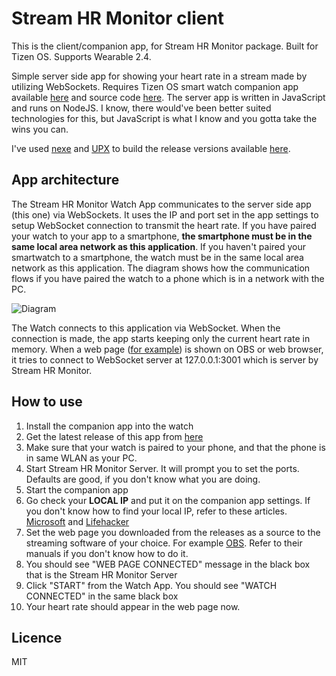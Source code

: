# Stream HR Monitor client

This is the client/companion app, for Stream HR Monitor package. Built for Tizen OS. Supports Wearable 2.4.

Simple server side app for showing your heart rate in a stream made by utilizing WebSockets. Requires Tizen OS smart watch companion app available [here](#) and source code [here](#). The server app is written in JavaScript and runs on NodeJS. I know, there would've been better suited technologies for this, but JavaScript is what I know and you gotta take the wins you can. 

I've used [nexe](https://github.com/nexe/nexe) and [UPX](https://upx.github.io/) to build the release versions available [here](https://github.com/TemeASD/Stream-HR-Monitor-server/releases).

## App architecture

The Stream HR Monitor Watch App communicates to the server side app (this one) via WebSockets. It uses the IP and port set in the app settings to setup WebSocket connection to transmit the heart rate. If you have paired your watch to your app to a smartphone, **the smartphone must be in the same local area network as this application**.  If you haven't paired your smartwatch to a smartphone, the watch must be in the same local area network as this application. The diagram shows how the communication flows if you have paired the watch to a phone which is in a network with the PC. 


![Diagram](./diagram.png)

The Watch connects to this application via WebSocket. When the connection is made, the app starts keeping only the current heart rate in memory. When a web page ([for example](./views/index.html)) is shown on OBS or web browser, it tries to connect to WebSocket server at 127.0.0.1:3001 which is server by Stream HR Monitor. 

## How to use

1. Install the companion app into the watch
2. Get the latest release of this app from [here](linkhere)
3. Make sure that your watch is paired to your phone, and that the phone is in same WLAN as your PC.
4. Start Stream HR Monitor Server. It will prompt you to set the ports. Defaults are good, if you don't know what you are doing.
5. Start the companion app
6. Go check your **LOCAL IP** and put it on the companion app settings. If you don't know how to find your local IP, refer to these articles. [Microsoft](https://support.microsoft.com/en-us/windows/find-your-ip-address-in-windows-f21a9bbc-c582-55cd-35e0-73431160a1b9) and [Lifehacker](https://lifehacker.com/how-to-find-your-local-and-external-ip-address-5833108)
7. Set the web page you downloaded from the releases as a source to the streaming software of your choice. For example [OBS](https://obsproject.com). Refer to their manuals if you don't know how to do it. 
8. You should see "WEB PAGE CONNECTED" message in the black box that is the Stream HR Monitor Server
9. Click "START" from the Watch App. You should see "WATCH CONNECTED" in the same black box
10. Your heart rate should appear in the web page now. 

## Licence 

MIT